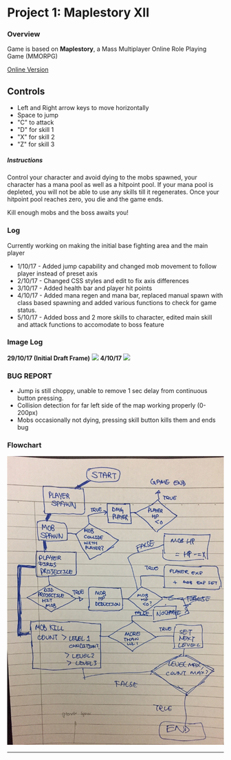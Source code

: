 # Project 1: Maplestory XII
### Overview

Game is based on **Maplestory**, a Mass Multiplayer Online Role Playing Game (MMORPG)

[Online Version](https://josephpung.github.io/project-1/)
## Controls
- Left and Right arrow keys to move horizontally
- Space to jump
- "C" to attack
- "D" for skill 1
- "X" for skill 2
- "Z" for skill 3
##### Instructions

Control your character and avoid dying to the mobs spawned, your character has a mana pool as well as a hitpoint pool. If your mana pool is depleted, you will not be able to use any skills till it regenerates. Once your hitpoint pool reaches zero, you die and the game ends.

Kill enough mobs and the boss awaits you!

### Log
Currently working on making the initial base fighting area and the main player
* 1/10/17 - Added jump capability and changed mob movement to follow player instead of preset axis
* 2/10/17 - Changed CSS styles and edit to fix axis differences
* 3/10/17 - Added health bar and player hit points
* 4/10/17 - Added mana regen and mana bar, replaced manual spawn with class based spawning and added various functions to check for game status.
* 5/10/17 - Added boss and 2 more skills to character, edited main skill and attack functions to accomodate to boss feature

### Image Log
**29/10/17 (Initial Draft Frame)**
![](/assets/images/old.gif)
**4/10/17**
![](/assets/images/v2.png)

### **BUG REPORT**
  * Jump is still choppy, unable to remove 1 sec delay from continuous button pressing.
  * Collision detection for far left side of the map working properly (0-200px)
  * Mobs occasionally not dying, pressing skill button kills them and ends bug


### Flowchart

![](/assets/images/flowchart.jpg)

---
